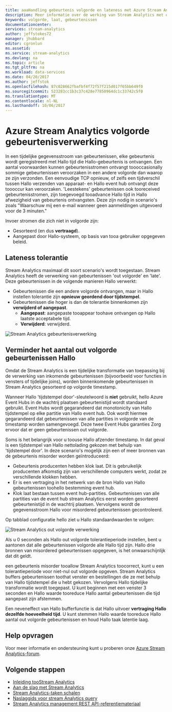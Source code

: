 ```yaml
---
title: aaaHandling gebeurtenis volgorde en lateness met Azure Stream Analytics | Microsoft Docs
description: Meer informatie over de werking van Stream Analytics met out volgorde of laat gebeurtenissen in gegevensstromen.
keywords: volgorde, laat, gebeurtenissen
documentationcenter: 
services: stream-analytics
author: jeffstokes72
manager: jhubbard
editor: cgronlun
ms.assetid: 
ms.service: stream-analytics
ms.devlang: na
ms.topic: article
ms.tgt_pltfrm: na
ms.workload: data-services
ms.date: 04/20/2017
ms.author: jeffstok
ms.openlocfilehash: 87c028662fbafbf4f72f57f215d017f65bb649f0
ms.sourcegitcommit: 523283cc1b3c37c428e77850964dc1c33742c5f0
ms.translationtype: MT
ms.contentlocale: nl-NL
ms.lasthandoff: 10/06/2017
---
```

# <a name="azure-stream-analytics-event-order-handling"></a>Azure Stream Analytics volgorde gebeurtenisverwerking

In een tijdelijke gegevensstroom van gebeurtenissen, elke gebeurtenis wordt geregistreerd met Hallo tijd die Hallo-gebeurtenis is ontvangen. Een aantal voorwaarden kunnen gebeurtenisstromen ontvangt toooccasionally sommige gebeurtenissen veroorzaken in een andere volgorde dan waarop ze zijn verzonden. Een eenvoudige TCP opnieuw, of zelfs een tijdverschil tussen Hallo verzenden van apparaat- en Hallo event hub ontvangt deze toooccur kan veroorzaken. 'Leestekens' gebeurtenissen ook tooreceived gebeurtenisstromen, zijn toegevoegd tooadvance Hallo tijd in Hallo afwezigheid van gebeurtenis ontvangsten. Deze zijn nodig in scenario's zoals "Waarschuw mij een e-mail wanneer geen aanmeldingen uitgevoerd voor de 3 minuten."

Invoer stromen die zich niet in volgorde zijn:
* Gesorteerd (en dus **vertraagd**).
* Aangepast door Hallo-systeem, op basis van tooa gebruiker opgegeven beleid.


## <a name="lateness-tolerance"></a>Lateness tolerantie
Stream Analytics maximaal dit soort scenario's wordt toegestaan. Stream Analytics heeft de verwerking van gebeurtenissen 'out volgorde' en 'late'. Deze gebeurtenissen in de volgende manieren Hallo verwerkt:

* Gebeurtenissen die een andere volgorde ontvangen, maar in Hallo instellen tolerantie zijn **opnieuw geordend door tijdstempel**.
* Gebeurtenissen die hoger is dan de tolerantie binnenkomen zijn **verwijderd of aangepast**.
    * **Aangepast**: aangepaste tooappear toohave ontvangen op Hallo laatste acceptabele tijd.
    * **Verwijderd**: verwijderd.

![Stream Analytics gebeurtenisverwerking](media/stream-analytics-event-handling/stream-analytics-event-handling.png)

## <a name="reduce-hello-number-of-out-of-order-events"></a>Verminder het aantal out volgorde gebeurtenissen Hallo

Omdat de Stream Analytics is een tijdelijke transformatie van toepassing bij de verwerking van inkomende gebeurtenissen (bijvoorbeeld voor functies in vensters of tijdelijke joins), worden binnenkomende gebeurtenissen in Stream Analytics gesorteerd op volgorde timestamp.

Wanneer Hallo 'tijdstempel door'-sleutelwoord is **niet** gebruikt, hello Azure Event Hubs in de wachtrij plaatsen gebeurtenistijd wordt standaard gebruikt. Event Hubs wordt gegarandeerd dat monotonicity van Hallo tijdstempel op elke partitie van Hallo event hub. Ook wordt hiermee gegarandeerd dat gebeurtenissen van alle partities in volgorde van de timestamp worden samengevoegd. Deze twee Event Hubs garanties Zorg ervoor dat er geen gebeurtenissen out volgorde.

Soms is het belangrijk voor u toouse Hallo afzender timestamp. In dat geval is een tijdstempel van Hallo nettolading gekozen met behulp van 'tijdstempel door'. In deze scenario's mogelijk zijn een of meer bronnen van de gebeurtenis misorder worden geïntroduceerd:

* Gebeurtenis producenten hebben klok laat. Dit is gebruikelijk producenten afkomstig zijn van verschillende computers werkt, zodat ze verschillende klokken hebben.
* Er is een vertraging in het netwerk van de bron Hallo van Hallo gebeurtenissen toohello bestemming event hub.
* Klok laat bestaan tussen event hub-partities. Gebeurtenissen van alle partities van de event hub stream Analytics eerst worden gesorteerd gebeurtenistijd in de wachtrij plaatsen. Vervolgens wordt de gegevensstroom Hallo voor misordered gebeurtenissen gecontroleerd.

Op tabblad configuratie hello ziet u Hallo standaardwaarden te volgen:

![Stream Analytics out volgorde verwerking](media/stream-analytics-event-handling/stream-analytics-out-of-order-handling.png)

Als u 0 seconden als Hallo out volgorde tolerantieperiode instellen, bent u aantonen dat alle gebeurtenissen volgorde alle Hallo tijd zijn. Hallo drie bronnen van misordered gebeurtenissen opgegeven, is het onwaarschijnlijk dat dit geldt. 

een gebeurtenis misorder tooallow Stream Analytics toocorrect, kunt u een tolerantieperiode voor niet-nul out volgorde opgeven. Stream Analytics buffers gebeurtenissen toothat venster en bestellingen die ze met behulp van Hallo tijdstempel die u hebt gekozen. Vervolgens Hallo tijdelijke transformatie wordt toegepast. U kunt beginnen met een venster 3 seconden en Hallo waarde tooreduce Hallo aantal gebeurtenissen die tijd aangepast zijn afstemmen. 

Een neveneffect van Hallo bufferfunctie is dat Hallo uitvoer **vertraging Hallo dezelfde hoeveelheid tijd**. U kunt stemmen Hallo waarde tooreduce Hallo aantal out volgorde gebeurtenissen en houd Hallo taak latentie laag.

## <a name="get-help"></a>Help opvragen
Voor meer informatie en ondersteuning kunt u proberen onze [Azure Stream Analytics-forum](https://social.msdn.microsoft.com/Forums/en-US/home?forum=AzureStreamAnalytics).

## <a name="next-steps"></a>Volgende stappen
* [Inleiding tooStream Analytics](stream-analytics-introduction.md)
* [Aan de slag met Stream Analytics](stream-analytics-real-time-fraud-detection.md)
* [Stream Analytics-taken schalen](stream-analytics-scale-jobs.md)
* [Naslaggids voor stream Analytics query](https://msdn.microsoft.com/library/azure/dn834998.aspx)
* [Stream Analytics management REST API-referentiemateriaal](https://msdn.microsoft.com/library/azure/dn835031.aspx)